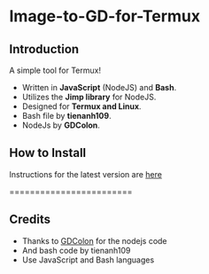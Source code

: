 # Image-to-GD-for-Termux

## Introduction
A simple tool for Termux!

- Written in **JavaScript** (NodeJS) and **Bash**.
- Utilizes the **Jimp library** for NodeJS.
- Designed for **Termux and Linux**.
- Bash file by **tienanh109**.
- NodeJs by **GDColon**.

## How to Install

Instructions for the latest version are [here](https://github.com/BinZFAKE9999/Image-to-GD-for-Termux/tree/v0.0.2)

========================
## Credits
- Thanks to [GDColon](https://github.com/GDColon) for the nodejs code
- And bash code by tienanh109
- Use JavaScript and Bash languages
